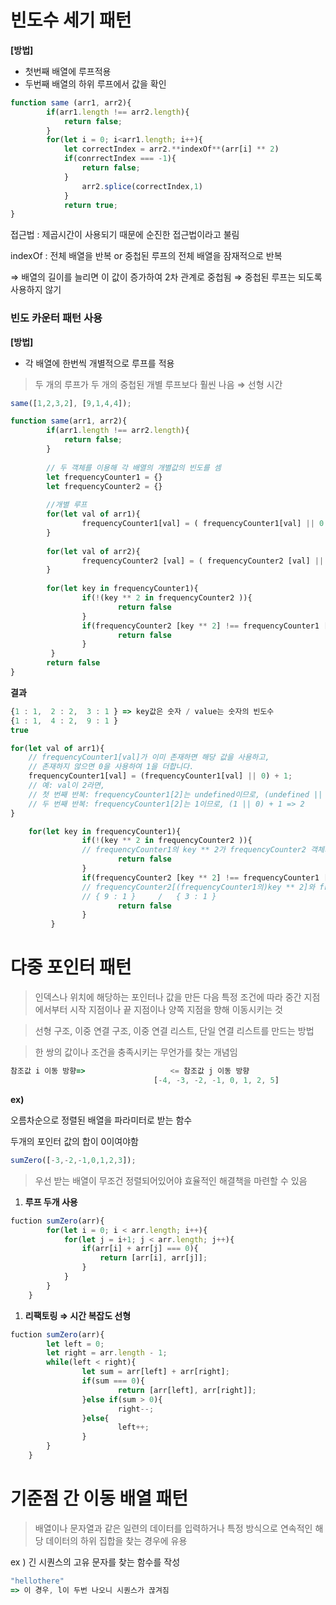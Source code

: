# 빈도수 세기 패턴

**[방법]**

- 첫번째 배열에 루프적용
- 두번째 배열의 하위 루프에서 값을 확인

```jsx
function same (arr1, arr2){
		if(arr1.length !== arr2.length){
			return false;
		}
		for(let i = 0; i<arr1.length; i++){
			let correctIndex = arr2.**indexOf**(arr[i] ** 2)
			if(conrrectIndex === -1){
				return false;
			}
				arr2.splice(correctIndex,1)
			}
			return true;
}
```

접근법 : 제곱시간이 사용되기 때문에 순진한 접근법이라고 불림

indexOf : 전체 배열을 반복 or 중첩된 루프의 전체 배열을 잠재적으로 반복

⇒ 배열의 길이를 늘리면 이 값이 증가하여 2차 관계로 중첩됨 ⇒ 중첩된 루프는 되도록 사용하지 않기

### 빈도 카운터 패턴 사용

**[방법]**

- 각 배열에 한번씩 개별적으로 루프를 적용

> 두 개의 루프가 두 개의 중첩된 개별 루프보다 훨씬 나음  ⇒ 선형 시간
> 

```jsx
same([1,2,3,2], [9,1,4,4]);

function same(arr1, arr2){
		if(arr1.length !== arr2.length){
			return false;
		}
		
		// 두 객체를 이용해 각 배열의 개별값의 빈도를 셈
		let frequencyCounter1 = {}
		let frequencyCounter2 = {}
		
		//개별 루프 
		for(let val of arr1){
				frequencyCounter1[val] = ( frequencyCounter1[val] || 0 ) + 1
		}
		
		for(let val of arr2){
				frequencyCounter2 [val] = ( frequencyCounter2 [val] || 0 ) + 1
		}
		
		for(let key in frequencyCounter1){
				if(!(key ** 2 in frequencyCounter2 )){
						return false
				}
				if(frequencyCounter2 [key ** 2] !== frequencyCounter1 [key] ){
						return false
				}
		 }
		return false
}
```

**결과**

```jsx
{1 : 1,  2 : 2,  3 : 1 } => key값은 숫자 / value는 숫자의 빈도수
{1 : 1,  4 : 2,  9 : 1 }
true
```

```jsx
for(let val of arr1){
    // frequencyCounter1[val]가 이미 존재하면 해당 값을 사용하고, 
    // 존재하지 않으면 0을 사용하여 1을 더합니다.
    frequencyCounter1[val] = (frequencyCounter1[val] || 0) + 1;
    // 예: val이 2라면,
    // 첫 번째 반복: frequencyCounter1[2]는 undefined이므로, (undefined || 0) + 1 => 1
    // 두 번째 반복: frequencyCounter1[2]는 1이므로, (1 || 0) + 1 => 2
}

```

```jsx
	for(let key in frequencyCounter1){
				if(!(key ** 2 in frequencyCounter2 )){ 
				// frequencyCounter1의 key ** 2가 frequencyCounter2 객체의 키로 존재하는지 확인
						return false
				}
				if(frequencyCounter2 [key ** 2] !== frequencyCounter1 [key] ){
				// frequencyCounter2[(frequencyCounter1의)key ** 2]와 frequencyCounter1[key]의 값을 비교
				// { 9 : 1 }     /   { 3 : 1 }
						return false
				}
		 }
```

# 다중 포인터 패턴

> 인덱스나 위치에 해당하는 포인터나 값을 만든 다음 특정 조건에 따라 중간 지점에서부터 시작 지점이나 끝 지점이나 양쪽 지점을 향해 이동시키는 것
> 

> 선형 구조, 이중 연결 구조, 이중 연결 리스트, 단일 연결 리스트를 만드는 방법
> 

> 한 쌍의 값이나 조건을 충족시키는 무언가를 찾는 개념임
> 

```jsx
참조값 i 이동 방향=>                   <= 참조값 j 이동 방향
								[-4, -3, -2, -1, 0, 1, 2, 5]

```

**ex)** 

오름차순으로 정렬된 배열을 파라미터로 받는 함수

두개의 포인터 값의 합이 0이여야함

```jsx
sumZero([-3,-2,-1,0,1,2,3]);
```

> 우선 받는 배열이 무조건 정렬되어있어야 효율적인 해결책을 마련할 수 있음
> 

1. **루프 두개 사용**

```jsx
fuction sumZero(arr){
		for(let i = 0; i < arr.length; i++){
			for(let j = i+1; j < arr.length; j++){
				if(arr[i] + arr[j] === 0){
					return [arr[i], arr[j]];
				}
			}
		}
	}
```

1. **리팩토링 ⇒ 시간 복잡도 선형** 

```jsx
fuction sumZero(arr){
		let left = 0;
		let right = arr.length - 1;
		while(left < right){
				let sum = arr[left] + arr[right];
				if(sum === 0){
						return [arr[left], arr[right]];
				}else if(sum > 0){
						right--;
				}else{
						left++;
				}
		}
	}
```

# 기준점 간 이동 배열 패턴

> 배열이나 문자열과 같은 일련의 데이터를 입력하거나 특정 방식으로 연속적인 해당 데이터의 하위 집합을 찾는 경우에 유용
> 

ex ) 긴 시퀀스의 고유 문자를 찾는 함수를 작성
```jsx
"hellothere"
=> 이 경우, l이 두번 나오니 시퀀스가 끊겨짐 
```